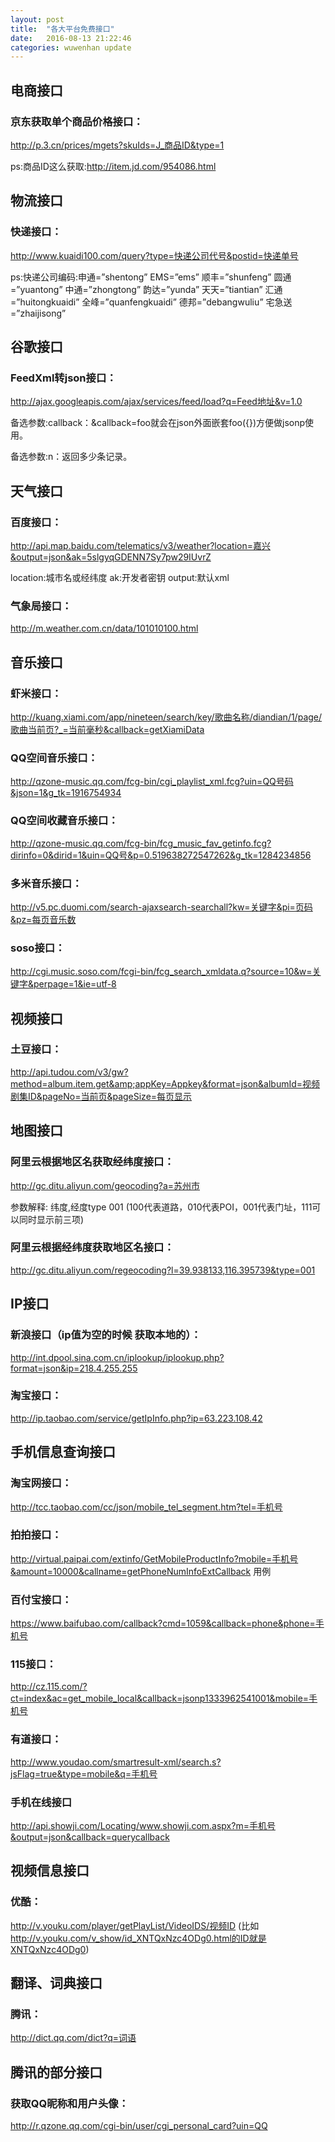 ```yaml
---
layout: post
title:  "各大平台免费接口"
date:   2016-08-13 21:22:46
categories: wuwenhan update
---
```





## 电商接口

### 京东获取单个商品价格接口：

http://p.3.cn/prices/mgets?skuIds=J_商品ID&type=1

ps:商品ID这么获取:http://item.jd.com/954086.html


## 物流接口

### 快递接口：
http://www.kuaidi100.com/query?type=快递公司代号&postid=快递单号

ps:快递公司编码:申通=”shentong” EMS=”ems” 顺丰=”shunfeng” 圆通=”yuantong” 中通=”zhongtong” 韵达=”yunda” 天天=”tiantian” 汇通=”huitongkuaidi” 全峰=”quanfengkuaidi” 德邦=”debangwuliu” 宅急送=”zhaijisong”

## 谷歌接口

### FeedXml转json接口：
http://ajax.googleapis.com/ajax/services/feed/load?q=Feed地址&v=1.0

备选参数:callback：&callback=foo就会在json外面嵌套foo({})方便做jsonp使用。

备选参数:n：返回多少条记录。

## 天气接口

### 百度接口：
http://api.map.baidu.com/telematics/v3/weather?location=嘉兴&output=json&ak=5slgyqGDENN7Sy7pw29IUvrZ

location:城市名或经纬度 ak:开发者密钥 output:默认xml

### 气象局接口：
http://m.weather.com.cn/data/101010100.html

## 音乐接口

### 虾米接口：
http://kuang.xiami.com/app/nineteen/search/key/歌曲名称/diandian/1/page/歌曲当前页?_=当前毫秒&callback=getXiamiData

### QQ空间音乐接口：
http://qzone-music.qq.com/fcg-bin/cgi_playlist_xml.fcg?uin=QQ号码&json=1&g_tk=1916754934

### QQ空间收藏音乐接口：
http://qzone-music.qq.com/fcg-bin/fcg_music_fav_getinfo.fcg?dirinfo=0&dirid=1&uin=QQ号&p=0.519638272547262&g_tk=1284234856

### 多米音乐接口：
http://v5.pc.duomi.com/search-ajaxsearch-searchall?kw=关键字&pi=页码&pz=每页音乐数

### soso接口：
http://cgi.music.soso.com/fcgi-bin/fcg_search_xmldata.q?source=10&w=关键字&perpage=1&ie=utf-8

## 视频接口

### 土豆接口：
http://api.tudou.com/v3/gw?method=album.item.get&amp;appKey=Appkey&format=json&albumId=视频剧集ID&pageNo=当前页&pageSize=每页显示

## 地图接口

### 阿里云根据地区名获取经纬度接口：
http://gc.ditu.aliyun.com/geocoding?a=苏州市

参数解释: 纬度,经度type 001 (100代表道路，010代表POI，001代表门址，111可以同时显示前三项)

### 阿里云根据经纬度获取地区名接口：
http://gc.ditu.aliyun.com/regeocoding?l=39.938133,116.395739&type=001

## IP接口

### 新浪接口（ip值为空的时候 获取本地的）：
http://int.dpool.sina.com.cn/iplookup/iplookup.php?format=json&ip=218.4.255.255

### 淘宝接口：
http://ip.taobao.com/service/getIpInfo.php?ip=63.223.108.42

## 手机信息查询接口

### 淘宝网接口：
http://tcc.taobao.com/cc/json/mobile_tel_segment.htm?tel=手机号

### 拍拍接口：
http://virtual.paipai.com/extinfo/GetMobileProductInfo?mobile=手机号&amount=10000&callname=getPhoneNumInfoExtCallback 用例

### 百付宝接口：
https://www.baifubao.com/callback?cmd=1059&callback=phone&phone=手机号

### 115接口：
http://cz.115.com/?ct=index&ac=get_mobile_local&callback=jsonp1333962541001&mobile=手机号

### 有道接口：
http://www.youdao.com/smartresult-xml/search.s?jsFlag=true&type=mobile&q=手机号

### 手机在线接口
http://api.showji.com/Locating/www.showji.com.aspx?m=手机号&output=json&callback=querycallback

## 视频信息接口

### 优酷：
http://v.youku.com/player/getPlayList/VideoIDS/视频ID 
(比如 http://v.youku.com/v_show/id_XNTQxNzc4ODg0.html的ID就是XNTQxNzc4ODg0)

## 翻译、词典接口

### 腾讯：
http://dict.qq.com/dict?q=词语

## 腾讯的部分接口

### 获取QQ昵称和用户头像：
http://r.qzone.qq.com/cgi-bin/user/cgi_personal_card?uin=QQ